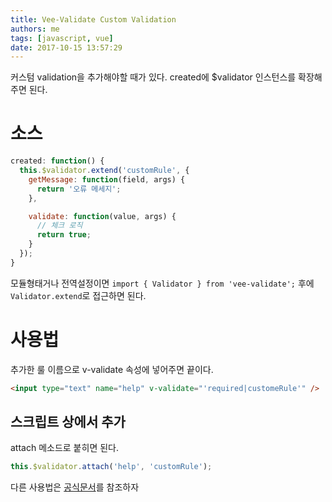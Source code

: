 ```yaml
---
title: Vee-Validate Custom Validation
authors: me
tags: [javascript, vue]
date: 2017-10-15 13:57:29
---
```


커스텀 validation을 추가해야할 때가 있다.
created에 \$validator 인스턴스를 확장해주면 된다.

# 소스

```js
created: function() {
  this.$validator.extend('customRule', {
    getMessage: function(field, args) {
      return '오류 메세지';
    },

    validate: function(value, args) {
      // 체크 로직
      return true;
    }
  });
}
```

모듈형태거나 전역설정이면 `import { Validator } from 'vee-validate';` 후에 `Validator.extend`로 접근하면 된다.

# 사용법

추가한 룰 이름으로 v-validate 속성에 넣어주면 끝이다.

```html
<input type="text" name="help" v-validate="'required|customeRule'" />
```

## 스크립트 상에서 추가

attach 메소드로 붙히면 된다.

```js
this.$validator.attach('help', 'customRule');
```

다른 사용법은 [공식문서](https://vee-validate.logaretm.com/rules.html#custom-rules)를 참조하자
